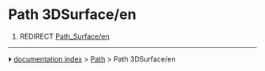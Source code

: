 # Path 3DSurface/en
1.  REDIRECT [Path_Surface/en](Path_Surface/en.md)



---
⏵ [documentation index](../README.md) > [Path](Path_Workbench.md) > Path 3DSurface/en
